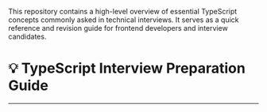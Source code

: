 This repository contains a high-level overview of essential TypeScript concepts commonly asked in technical interviews. It serves as a quick reference and revision guide for frontend developers and interview candidates.

# 💡 TypeScript Interview Preparation Guide

---
